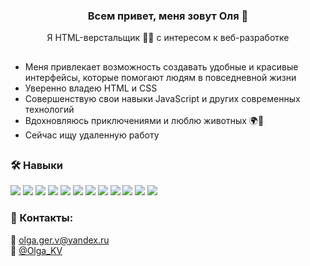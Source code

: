 <h3 align="center">
Всем привет, меня зовут Оля 👋
</h3>


<p align="center">
Я HTML-верстальщик 👩‍💻 с интересом к веб-разработке
</p> 

##

- Меня привлекает возможность создавать удобные и красивые интерфейсы, которые помогают людям в повседневной жизни
- Уверенно владею HTML и CSS
- Совершенствую свои навыки JavaScript и других современных технологий
- Вдохновляюсь приключениями и люблю животных  🌍🐾
- Сейчас ищу удаленную работу

##

### 🛠️ Навыки

![](https://img.shields.io/badge/Code-HTML-informational?style=flat&logo=HTML5&color=E34F26)
![](https://img.shields.io/badge/Code-CSS-informational?style=flat&logo=CSS3&color=1572B6)
![](https://img.shields.io/badge/Code-JavaScript-informational?style=flat&logo=JavaScript&color=F7DF1E)
![](https://img.shields.io/badge/Code-React-informational?style=flat&logo=React&color=61DAFB)
![](https://img.shields.io/badge/Code-Node.js-informational?style=flat&logo=Node.js&color=339933)
![](https://img.shields.io/badge/Tools-Git-informational?style=flat&logo=Git&color=F05032)
![](https://img.shields.io/badge/Tools-Nginx-informational?style=flat&logo=Nginx&color=009639)
![](https://img.shields.io/badge/Tools-Bash-informational?style=flat&logo=GNU%20Bash&color=4EAA25)
![](https://img.shields.io/badge/Tools-Express.js-informational?style=flat&logo=Express&color=000000)
![](https://img.shields.io/badge/Database-MongoDB-informational?style=flat&logo=MongoDB&color=47A248)
![](https://img.shields.io/badge/Design-Figma-informational?style=flat&logo=Figma&color=F24E1E)
![](https://img.shields.io/badge/Design-Illustrator-informational?style=flat&logo=Adobe%20Illustrator&color=FF9A00)

### 🤝 Контакты:

📧 [olga.ger.v@yandex.ru](mailto:olga.ger.v@yandex.ru)</br>
📲 [@Olga_KV](https://t.me/Olga_KV)


